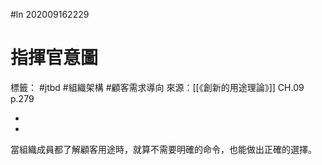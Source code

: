 #ln 202009162229
# 指揮官意圖
標籤： #jtbd #組織架構 #顧客需求導向 
來源：[[《創新的用途理論》]] CH.09 p.279

-

-

當組織成員都了解顧客用途時，就算不需要明確的命令，也能做出正確的選擇。